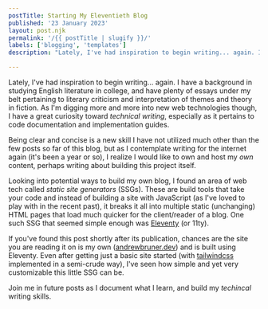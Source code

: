 ```yaml
---
postTitle: Starting My Eleventieth Blog
published: '23 January 2023'
layout: post.njk
permalink: '/{{ postTitle | slugify }}/'
labels: ['blogging', 'templates']
description: "Lately, I've had inspiration to begin writing... again. I have a background in studying English literature in college, and have plenty of essays under my belt pertaining to literary criticism and interpretation of themes and theory in fiction. As I'm digging more and more into new web technologies though, I have a great curiosity toward technical writing, especially as it pertains to code documentation and implementation guides."

---
```


Lately, I've had inspiration to begin writing... again. I have a background in studying English literature in college, and have plenty of essays under my belt pertaining to literary criticism and interpretation of themes and theory in fiction. As I'm digging more and more into new web technologies though, I have a great curiosity toward *technical writing*, especially as it pertains to code documentation and implementation guides.

Being clear and concise is a new skill I have not utilized much other than the few posts so far of this blog, but as I contemplate writing for the internet again (it's been a year or so), I realize I would like to own and host my *own* content, perhaps writing about building this project itself.

Looking into potential ways to build my own blog, I found an area of web tech called *static site generators* (SSGs). These are build tools that take your code and instead of building a site with JavaScript (as I've loved to play with in the recent past), it breaks it all into multiple static (unchanging) HTML pages that load much quicker for the client/reader of a blog. One such SSG that seemed simple enough was [Eleventy](https://11ty.dev) (or 11ty).

If you've found this post shortly after its publication, chances are the site you are reading it on is my own ([andrewbruner.dev](https://andrewbruner.dev)) and is built using Eleventy. Even after getting just a basic site started (with [tailwindcss](https://tailwindcss.com) implemented in a semi-crude way), I've seen how simple and yet very customizable this little SSG can be.

Join me in future posts as I document what I learn, and build my *techincal* writing skills.
